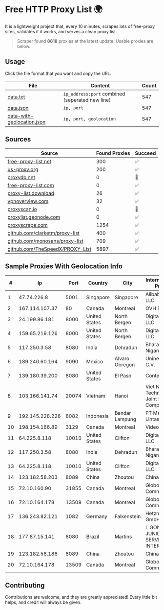 
# Free HTTP Proxy List 🌍

It is a lightweight project that, every 10 minutes, scrapes lots of free-proxy sites, validates if it works, and serves a clean proxy list.


> Scraper found **8818** proxies at the latest update. Usable proxies are below.

## Usage

Click the file format that you want and copy the URL.


|File|Content|Count|
|----|-------|-----|
|[data.txt](https://raw.githubusercontent.com/themiralay/Proxy-List-World/master/data.txt)|`ip_address:port` combined (seperated new line)|547|
|[data.json](https://raw.githubusercontent.com/themiralay/Proxy-List-World/master/data.json)|`ip, port`|547|
|[data-with-geolocation.json](https://raw.githubusercontent.com/themiralay/Proxy-List-World/master/data-with-geolocation.json)|`ip, port, geolocation`|547|

## Sources

|Source|Found Proxies|Succeed|
|------|-------------|-------|
|[free-proxy-list.net](https://free-proxy-list.net)|300|✅|
|[us-proxy.org](https://www.us-proxy.org)|200|✅|
|[proxydb.net](http://proxydb.net)|0|🚫|
|[free-proxy-list.com](https://free-proxy-list.com/?page=&port=&type%5B%5D=http&type%5B%5D=https&up_time=0&search=Search)|0|✅|
|[proxy-list.download](https://www.proxy-list.download/HTTP)|26|✅|
|[vpnoverview.com](https://vpnoverview.com/privacy/anonymous-browsing/free-proxy-servers)|32|✅|
|[proxyscan.io](https://www.proxyscan.io)|0|🚫|
|[proxylist.geonode.com](https://proxylist.geonode.com/api/proxy-list?limit=300&page=1&sort_by=lastChecked&sort_type=desc&protocols=http,https)|0|✅|
|[proxyscrape.com](https://api.proxyscrape.com/v2/?request=displayproxies&protocol=http&timeout=10000&country=all&ssl=all&anonymity=all)|1254|✅|
|[github.com/clarketm/proxy-list](https://raw.githubusercontent.com/clarketm/proxy-list/master/proxy-list-raw.txt)|400|✅|
|[github.com/monosans/proxy-list](https://raw.githubusercontent.com/monosans/proxy-list/main/proxies/http.txt)|709|✅|
|[github.com/TheSpeedX/PROXY-List](https://raw.githubusercontent.com/TheSpeedX/PROXY-List/master/http.txt)|5897|✅|


## Sample Proxies With Geolocation Info

|#|Ip|Port|Country|City|Internet Service Provider|
|-|--|----|-------|----|-------------------------|
|1|47.74.226.8|5001|Singapore|Singapore|Alibaba Cloud LLC|
|2|167.114.107.37|80|Canada|Montreal|OVH SAS|
|3|24.199.86.181|8000|United States|North Bergen|DigitalOcean, LLC|
|4|159.65.219.126|8000|United States|North Bergen|DigitalOcean, LLC|
|5|117.250.3.58|8080|India|Dehradun|Bharat Sanchar Nigam Ltd|
|6|189.240.60.164|9090|Mexico|Alvaro Obregon|Uninet S.A. de C.V.|
|7|139.180.39.200|8080|United States|El Paso|Conterra|
|8|103.166.141.74|20074|Vietnam|Hanoi|Viet NAM Cloud Technology Joint Stock Company|
|9|192.145.228.226|8082|Indonesia|Bandar Lampung|PT Mandala Lintas Nusa|
|10|198.154.186.89|3129|Canada|Montreal|Videotron Ltee|
|11|64.225.8.118|10010|United States|Clifton|DigitalOcean, LLC|
|12|117.250.3.58|8080|India|Dehradun|Bharat Sanchar Nigam Ltd|
|13|64.225.8.118|10010|United States|Clifton|DigitalOcean, LLC|
|14|123.182.58.203|8089|China|Zhoutou|China Telecom|
|15|72.10.160.90|31855|Canada|Montreal|GloboTech Communications|
|16|72.10.164.178|13509|Canada|Montreal|GloboTech Communications|
|17|136.243.82.121|1082|Germany|Falkenstein|Hetzner Online GmbH|
|18|177.87.15.141|8080|Brazil|Martins|L GONZAGA JUNIOR SERVICOS DE INTERNET - ME|
|19|123.182.58.186|8089|China|Zhoutou|China Telecom|
|20|72.10.164.178|13509|Canada|Montreal|GloboTech Communications|



## Contributing

Contributions are welcome, and they are greatly appreciated! Every
little bit helps, and credit will always be given.

